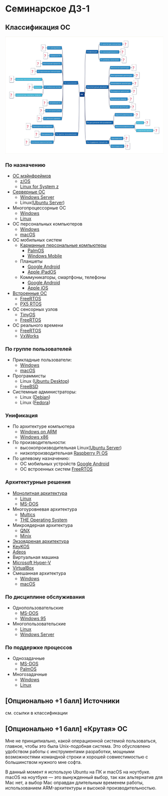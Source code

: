 # Семинарское ДЗ-1

## Классификация ОС

![classification](static/image.png)

### По назначению
- [ОС мэйнфреймов](https://www.ibm.com/docs/en/zos-basic-skills?topic=today-what-are-mainframe-operating-systems)
  - [z/OS](https://www.ibm.com/docs/en/zos-basic-skills?topic=systems-mainframe-operating-system-zos)
  - [Linux for System z](https://www.ibm.com/docs/en/zos-basic-skills?topic=systems-mainframe-operating-system-linux-system-z)
- [Серверные ОС](https://cio-wiki.org/wiki/Server_Operating_System##google_vignette)
  - [Windows Server](https://www.microsoft.com/en/windows-server)
  - Linux([Ubuntu Server](https://ubuntu.com/server))
- Многопроцессорные ОС
  - [Windows](https://www.microsoft.com/en/windows)
  - [Linux](https://www.kernel.org/)
- ОС персональных компьютеров
  - [Windows](https://www.microsoft.com/en/windows)
  - [macOS](https://developer.apple.com/macos)
- ОС мобильных систем
  - [Карманные персональные компьютеры](https://en.wikipedia.org/wiki/Personal_digital_assistant)
    - [PalmOS](https://en.wikipedia.org/wiki/Palm_OS)
    - [Windows Mobile](https://en.wikipedia.org/wiki/Windows_Mobile)
  - Планшеты
    - [Google Android](https://developer.android.com/)
    - [Apple iPadOS](https://developer.apple.com/ipados/)
  - Коммуникаторы, смартфоны, телефоны
    - [Google Android](https://developer.android.com/)
    - [Apple iOS](https://developer.apple.com/ios/)
- [Встроенные ОС](https://en.wikipedia.org/wiki/Embedded_operating_system)
  - [FreeRTOS](https://github.com/FreeRTOS/FreeRTOS) 
  - [PX5 RTOS](https://px5rtos.com/px5-rtos-embedded/)
- ОС сенсорных узлов
  - [TinyOS](http://www.tinyos.net/)
  - [FreeRTOS](https://github.com/FreeRTOS/FreeRTOS) 
- ОС реального времени
  - [FreeRTOS](https://github.com/FreeRTOS/FreeRTOS)
  - [VxWorks](https://www.windriver.com/products/vxworks)

### По группе пользователей

- Прикладные пользователи:
  - [Windows](https://www.microsoft.com/en/windows)
  - [macOS](https://developer.apple.com/macos)
- Программисты
  - Linux ([Ubuntu Desktop](https://ubuntu.com/desktop))
  - [FreeBSD](https://www.freebsd.org/)
- Системные администраторы:
  - Linux ([Debian](https://www.debian.org/))
  - Linux ([Fedora](https://fedoraproject.org/))

### Унификация

- По архитектуре компьютера
  - [Windows on ARM](https://learn.microsoft.com/en-us/windows/arm/overview)
  - [Windows x86](https://learn.microsoft.com/en-us/windows-hardware/drivers/debugger/x86-architecture)
- По производительности:
  - высокопроизводительная Linux([Ubuntu Server](https://ubuntu.com/server))
  - низкопроизводительная [Raspberry Pi OS](https://www.raspberrypi.com/software/)
- По целевому назначению:
  - ОС мобильных устройств [Google Android](https://developer.android.com/)
  - ОС встроенных систем [FreeRTOS](https://github.com/FreeRTOS/FreeRTOS) 

### Архитектурные решения

- [Монолитная архитектура](https://en.wikipedia.org/wiki/Monolithic_kernel)
  - [Linux](https://www.kernel.org/)
  - [MS-DOS](https://en.wikipedia.org/wiki/MS-DOS)
- Многоуровневая архитектура
  - [Multics](https://www.multicians.org)
  - [THE Operating System](https://en.wikipedia.org/wiki/THE_multiprogramming_system)
- Микроядерная архитектура
  - [QNX](https://www.qnx.com)
  - [Minix](https://www.minix3.org)
- [Экзоядреная архитектура](https://en.wikipedia.org/wiki/Exokernel)
 - [KeyKOS](https://en.wikipedia.org/wiki/KeyKOS)
 - [Adeos](https://www.opersys.com/adeos/)
- Виртуальная машина
 - [Microsoft Hyper-V](https://learn.microsoft.com/en-us/virtualization/hyper-v-on-windows/about/)
 - [VirtualBox](https://www.virtualbox.org/)
- Смешанная архитектура
  - [Windows](https://www.microsoft.com/en/windows)
  - [macOS](https://developer.apple.com/macos)

### По дисциплине обслуживания

- Однопользовательские
  - [MS-DOS](https://en.wikipedia.org/wiki/MS-DOS)
  - [Windows 95](https://en.wikipedia.org/wiki/Windows_95)
- Многопользовательские
  - [Linux](https://www.kernel.org/)
  - [Windows Server](https://www.microsoft.com/en/windows-server)

### По поддержке процессов

- Однозадачные
  - [MS-DOS](https://en.wikipedia.org/wiki/MS-DOS)
  - [PalmOS](https://en.wikipedia.org/wiki/Palm_OS)
- Многозадачные
  - [Windows](https://www.microsoft.com/en/windows)
  - [Linux](https://www.kernel.org/)


## [Опционально +1 балл] Источники

см. ссылки в классификации

## [Опционально +1 балл] «Крутая» ОС

Мне не принципиально, какой операционной системой пользоваться, главное, чтобы это была Unix-подобная система. Это обусловлено удобством работы с инструментами разработки, мощными возможностями командной строки и хорошей совместимостью с большинством нужного мне софта.

В данный момент я использую Ubuntu на ПК и macOS на ноутбуке. macOS на ноутбуке — это вынужденный выбор, так как альтернатив для Mac нет, а выбор Mac оправдан длительным временем работы, использованием ARM-архитектуры и высокой производительностью.